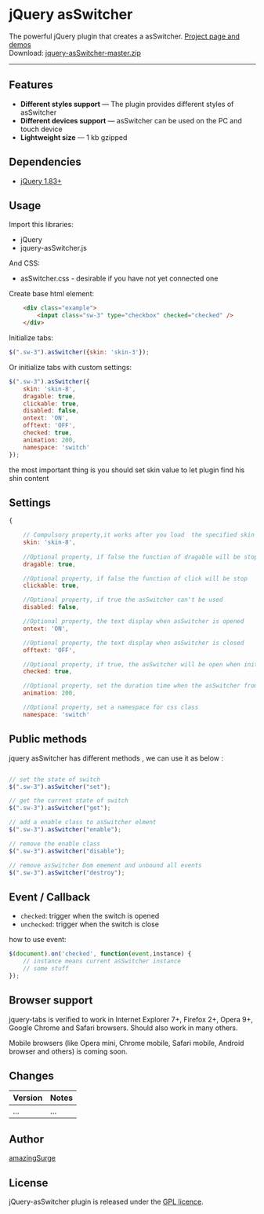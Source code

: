 # jQuery asSwitcher

The powerful jQuery plugin that creates a asSwitcher. <a href="http://amazingsurge.github.io/jquery-asSwitcher/">Project page and demos</a><br />
Download: <a href="https://github.com/amazingSurge/jquery-asSwitcher/archive/master.zip">jquery-asSwitcher-master.zip</a>

***

## Features

* **Different styles support** — The plugin provides different styles of asSwitcher
* **Different devices support** — asSwitcher can be used on the PC and touch device
* **Lightweight size** — 1 kb gzipped

## Dependencies
* <a href="http://jquery.com/" target="_blank">jQuery 1.83+</a>

## Usage

Import this libraries:
* jQuery
* jquery-asSwitcher.js

And CSS:
* asSwitcher.css - desirable if you have not yet connected one


Create base html element:
```html
    <div class="example">
        <input class="sw-3" type="checkbox" checked="checked" />
    </div>
```

Initialize tabs:
```javascript
$(".sw-3").asSwitcher({skin: 'skin-3'});
```

Or initialize tabs with custom settings:
```javascript
$(".sw-3").asSwitcher({
    skin: 'skin-8',
    dragable: true,
    clickable: true,
    disabled: false,
    ontext: 'ON',
    offtext: 'OFF',
    checked: true,
    animation: 200,
    namespace: 'switch'
});
```

the most important thing is you should set skin value to let plugin find his shin content




## Settings

```javascript
{   

    // Compulsory property,it works after you load  the specified skin file
    skin: 'skin-8',
    
    //Optional property, if false the function of dragable will be stop
    dragable: true,

    //Optional property, if false the function of click will be stop
    clickable: true,

    //Optional property, if true the asSwitcher can't be used
    disabled: false,

    //Optional property, the text display when asSwitcher is opened
    ontext: 'ON',

    //Optional property, the text display when asSwitcher is closed
    offtext: 'OFF',

    //Optional property, if true, the asSwitcher will be open when initialize
    checked: true,

    //Optional property, set the duration time when the asSwitcher from one state to anther
    animation: 200,

    //Optional property, set a namespace for css class
    namespace: 'switch'
```

## Public methods

jquery asSwitcher has different methods , we can use it as below :
```javascript

// set the state of switch
$(".sw-3").asSwitcher("set");

// get the current state of switch
$(".sw-3").asSwitcher("get");

// add a enable class to asSwitcher elment
$(".sw-3").asSwitcher("enable");

// remove the enable class
$(".sw-3").asSwitcher("disable");

// remove asSwitcher Dom emement and unbound all events 
$(".sw-3").asSwitcher("destroy");

```

## Event / Callback

* <code>checked</code>: trigger when the switch is opened
* <code>unchecked</code>: trigger when the switch is close

how to use event:
```javascript
$(document).on('checked', function(event,instance) {
    // instance means current asSwitcher instance 
    // some stuff
});
```

## Browser support
jquery-tabs is verified to work in Internet Explorer 7+, Firefox 2+, Opera 9+, Google Chrome and Safari browsers. Should also work in many others.

Mobile browsers (like Opera mini, Chrome mobile, Safari mobile, Android browser and others) is coming soon.

## Changes

| Version | Notes                                                            |
|---------|------------------------------------------------------------------|
|     ... | ...                                                              |

## Author
[amazingSurge](http://amazingSurge.com)

## License
jQuery-asSwitcher plugin is released under the <a href="https://github.com/amazingSurge/jquery-asSwitcher/blob/master/LICENCE.GPL" target="_blank">GPL licence</a>.


